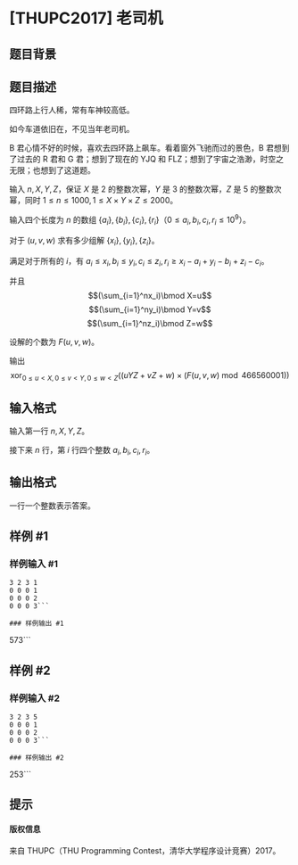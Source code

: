 # [THUPC2017] 老司机

## 题目背景



## 题目描述

四环路上行人稀，常有车神较高低。

如今车道依旧在，不见当年老司机。

B 君心情不好的时候，喜欢去四环路上飙车。看着窗外飞驰而过的景色，B 君想到了过去的 R 君和 G 君；想到了现在的 YJQ 和 FLZ；想到了宇宙之浩渺，时空之无限；也想到了这道题。

输入 $n,X,Y,Z$，保证 $X$ 是 $2$ 的整数次幂，$Y$ 是 $3$ 的整数次幂，$Z$ 是 $5$ 的整数次幂，同时 $1\le n\le 1000,1\le X\times Y\times Z\le2000$。

输入四个长度为 $n$ 的数组 $\{a_i\},\{b_i\},\{c_i\},\{r_i\}$（$0\le a_i,b_i,c_i,r_i\le10^9$）。

对于 $(u,v,w)$ 求有多少组解 $\{x_i\},\{y_i\},\{z_i\}$。

满足对于所有的 $i$，有 $a_i\le x_i,b_i\le y_i,c_i\le z_i,r_i\ge x_i-a_i+y_i-b_i+z_i-c_i$。

并且
$$(\sum_{i=1}^nx_i)\bmod X=u$$
$$(\sum_{i=1}^ny_i)\bmod Y=v$$
$$(\sum_{i=1}^nz_i)\bmod Z=w$$

设解的个数为 $F(u,v,w)$。

输出
$$\operatorname*{xor}_{0\le u< X,0\le v<Y,0\le w<Z}((uYZ+vZ+w)\times(F(u,v,w)\bmod466560001))$$


## 输入格式

输入第一行 $n,X,Y,Z$。

接下来 $n$ 行，第 $i$ 行四个整数 $a_i,b_i,c_i,r_i$。

## 输出格式

一行一个整数表示答案。

## 样例 #1

### 样例输入 #1
```
3 2 3 1
0 0 0 1
0 0 0 2
0 0 0 3```

### 样例输出 #1

```
573```

## 样例 #2

### 样例输入 #2
```
3 2 3 5
0 0 0 1
0 0 0 2
0 0 0 3```

### 样例输出 #2

```
253```

## 提示

#### 版权信息
来自 THUPC（THU Programming Contest，清华大学程序设计竞赛）2017。
